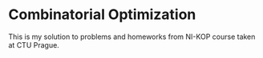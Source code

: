 # Combinatorial Optimization

This is my solution to problems and homeworks from NI-KOP course taken at CTU Prague.
